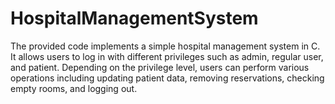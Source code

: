 # HospitalManagementSystem
The provided code implements a simple hospital management system in C. It allows users to log in with different privileges such as admin, regular user, and patient. Depending on the privilege level, users can perform various operations including updating patient data, removing reservations, checking empty rooms, and logging out.
